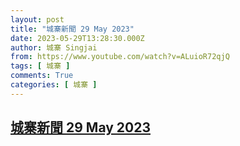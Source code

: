 ```yaml
---
layout: post
title: "城寨新聞 29 May 2023"
date: 2023-05-29T13:28:30.000Z
author: 城寨 Singjai
from: https://www.youtube.com/watch?v=ALuioR72qjQ
tags: [ 城寨 ]
comments: True
categories: [ 城寨 ]
---
```

<!--1685366910000-->
[城寨新聞 29 May 2023](https://www.youtube.com/watch?v=ALuioR72qjQ)
------

<div>

</div>
